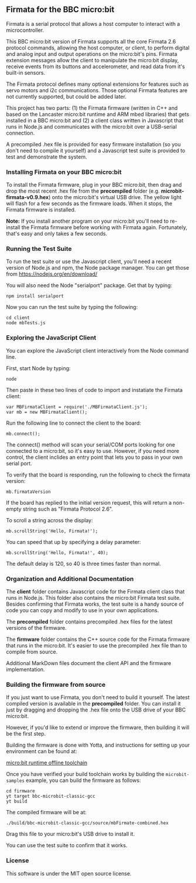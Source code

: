 ## Firmata for the BBC micro:bit

Firmata is a serial protocol that allows a host computer to interact with a microcontroller.

This BBC micro:bit version of Firmata supports all the core Firmata 2.6 protocol commands,
allowing the host computer, or client, to perform digital and analog input and output
operations on the micro:bit's pins. Firmata extension messages allow the client
to manipulate the micro:bit display, receive events from its buttons and
accelerometer, and read data from it's built-in sensors.

The Firmata protocol defines many optional extensions for features such as servo motors
and i2c communications. Those optional Firmata features  are not currently supported,
but could be added later.

This project has two parts: (1) the Firmata firmware (written in C++ and based on
the Lancaster micro:bit runtime and ARM mbed libraries) that gets installed in a BBC micro:bit and
(2) a client class written in Javascript that runs in Node.js and communicates with
the micro:bit over a USB-serial connection.

A precompiled .hex file is provided for easy firmware installation (so you don't need
to compile it yourself) and a Javascript test suite is provided to test and demonstrate
the system.

### Installing Firmata on your BBC micro:bit

To install the Firmata firmware, plug in your BBC micro:bit, then drag and drop
the most recent .hex file from the **precompiled** folder (e.g. **microbit-firmata-v0.9.hex**)
onto the micro:bit's virtual USB drive. The yellow light will flash for a few seconds
as the firmware loads. When it stops, the Firmata firmware is installed.

**Note:** If you install another program on your micro:bit you'll need to re-install the
Firmata firmware before working with Firmata again. Fortunately, that's easy and only takes
a few seconds.

### Running the Test Suite

To run the test suite or use the Javascript client, you'll need a recent version
of Node.js and npm, the Node package manager. You can get those from
<https://nodejs.org/en/download/>

You will also need the Node "serialport" package. Get that by typing:

	npm install serialport

Now you can run the test suite by typing the following:

	cd client
	node mbTests.js

### Exploring the JavaScript Client

You can explore the JavaScript client interactively from the Node command line.

First, start Node by typing:

	node

Then paste in these two lines of code to import and instatiate the Firmata client:

	var MBFirmataClient = require('./MBFirmataClient.js');
	var mb = new MBFirmataClient();

Run the following line to connect the client to the board:

	mb.connect();

The connect() method will scan your serial/COM ports looking for one connected to a micro:bit,
so it's easy to use. However, if you need more control, the client inclides an entry point
that lets you to pass in your own serial port.

To verify that the board is responding, run the following to check the firmata version:

	mb.firmataVersion

If the board has replied to the initial version request, this will return a non-empty string
such as "Firmata Protocol 2.6".

To scroll a string across the display:

	mb.scrollString('Hello, Firmata!');

You can speed that up by specifying a delay parameter:

	mb.scrollString('Hello, Firmata!', 40);

The default delay is 120, so 40 is three times faster than normal.

### Organization and Additional Documentation

The **client** folder contains Javascript code for the Firmata client class that
runs in Node.js. This folder also contains the micro:bit Firmata test suite.
Besides confirming that Firmata works, the test suite is a handy source of code
you can copy and modify to use in your own applications.

The **precompiled** folder contains precompiled .hex files for the latest versions of
the firmware.

The **firmware** folder contains the C++ source code for the Firmata firmware that runs in
the micro:bit. It's easier to use the precompiled .hex file than to compile from source.

Additional MarkDown files document the client API and the firmware implementation.

### Building the firmware from source

If you just want to use Firmata, you don't need to build it yourself. The latest
compiled version is available in the **precompiled** folder. You can install it just
by dragging and dropping the .hex file onto the USB drive of your BBC micro:bit.

However, if you'd like to extend or improve the firmware,
then building it will be the first step.

Building the firmware is done with Yotta, and instructions for setting up your
environment can be found at:

[micro:bit runtime offline toolchain](https://lancaster-university.github.io/microbit-docs/offline-toolchains/)

Once you have verified your build toolchain works by building the `microbit-samples` example,
you can build the firmware as follows:

	cd firmware
	yt target bbc-microbit-classic-gcc
	yt build

The compiled firmware will be at:

	./build/bbc-microbit-classic-gcc/source/mbFirmate-combined.hex

Drag this file to your micro:bit's USB drive to install it.

You can use the test suite to confirm that it works.

### License

This software is under the MIT open source license.
